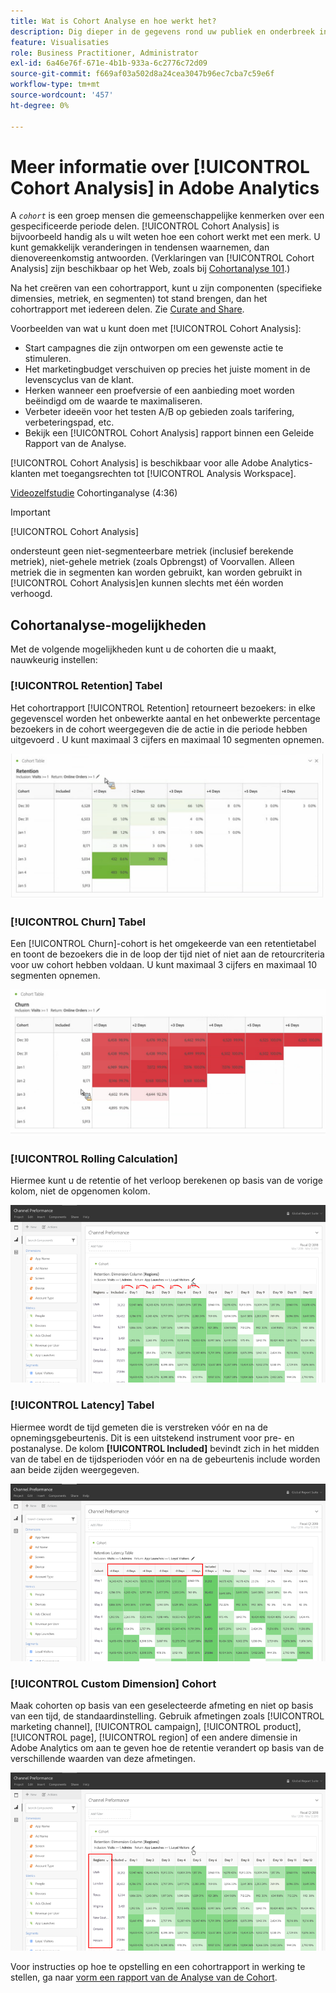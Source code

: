 ```yaml
---
title: Wat is Cohort Analyse en hoe werkt het?
description: Dig dieper in de gegevens rond uw publiek en onderbreek in verwante groepen met de Analyse van de Cohort. Meer informatie over cohortanalyse in Analysis Workspace.
feature: Visualisaties
role: Business Practitioner, Administrator
exl-id: 6a46e76f-671e-4b1b-933a-6c2776c72d09
source-git-commit: f669af03a502d8a24cea3047b96ec7cba7c59e6f
workflow-type: tm+mt
source-wordcount: '457'
ht-degree: 0%

---
```


# Meer informatie over [!UICONTROL Cohort Analysis] in Adobe Analytics

A *`cohort`* is een groep mensen die gemeenschappelijke kenmerken over een gespecificeerde periode delen. [!UICONTROL Cohort Analysis] is bijvoorbeeld handig als u wilt weten hoe een cohort werkt met een merk. U kunt gemakkelijk veranderingen in tendensen waarnemen, dan dienovereenkomstig antwoorden. (Verklaringen van [!UICONTROL Cohort Analysis] zijn beschikbaar op het Web, zoals bij [Cohortanalyse 101](https://en.wikipedia.org/wiki/Cohort_analysis).)

Na het creëren van een cohortrapport, kunt u zijn componenten (specifieke dimensies, metriek, en segmenten) tot stand brengen, dan het cohortrapport met iedereen delen. Zie [Curate and Share](/help/analyze/analysis-workspace/curate-share/curate.md).

Voorbeelden van wat u kunt doen met [!UICONTROL Cohort Analysis]:

* Start campagnes die zijn ontworpen om een gewenste actie te stimuleren.
* Het marketingbudget verschuiven op precies het juiste moment in de levenscyclus van de klant.
* Herken wanneer een proefversie of een aanbieding moet worden beëindigd om de waarde te maximaliseren.
* Verbeter ideeën voor het testen A/B op gebieden zoals tarifering, verbeteringspad, etc.
* Bekijk een [!UICONTROL Cohort Analysis] rapport binnen een Geleide Rapport van de Analyse.

[!UICONTROL Cohort Analysis] is beschikbaar voor alle Adobe Analytics-klanten met toegangsrechten tot  [!UICONTROL Analysis Workspace].

[Videozelfstudie](https://experienceleague.adobe.com/docs/analytics-learn/tutorials/analysis-workspace/cohort-analysis/cohort-analysis-workspace.html)  Cohortinganalyse (4:36)

>[!IMPORTANT]
>
>[!UICONTROL Cohort Analysis]
>
>ondersteunt geen niet-segmenteerbare metriek (inclusief berekende metriek), niet-gehele metriek (zoals Opbrengst) of Voorvallen. Alleen metriek die in segmenten kan worden gebruikt, kan worden gebruikt in
>[!UICONTROL Cohort Analysis]en kunnen slechts met één worden verhoogd.

## Cohortanalyse-mogelijkheden

Met de volgende mogelijkheden kunt u de cohorten die u maakt, nauwkeurig instellen:

### [!UICONTROL Retention] Tabel

Het cohortrapport [!UICONTROL Retention] retourneert bezoekers: in elke gegevenscel worden het onbewerkte aantal en het onbewerkte percentage bezoekers in de cohort weergegeven die de actie in die periode hebben uitgevoerd . U kunt maximaal 3 cijfers en maximaal 10 segmenten opnemen.

![](assets/retention-report.png)

### [!UICONTROL Churn] Tabel

Een [!UICONTROL Churn]-cohort is het omgekeerde van een retentietabel en toont de bezoekers die in de loop der tijd niet of niet aan de retourcriteria voor uw cohort hebben voldaan. U kunt maximaal 3 cijfers en maximaal 10 segmenten opnemen.

![](assets/churn-report.png)

### [!UICONTROL Rolling Calculation]

Hiermee kunt u de retentie of het verloop berekenen op basis van de vorige kolom, niet de opgenomen kolom.

![](assets/cohort-rolling-calculation.png)

### [!UICONTROL Latency] Tabel

Hiermee wordt de tijd gemeten die is verstreken vóór en na de opnemingsgebeurtenis. Dit is een uitstekend instrument voor pre- en postanalyse. De kolom **[!UICONTROL Included]** bevindt zich in het midden van de tabel en de tijdsperioden vóór en na de gebeurtenis include worden aan beide zijden weergegeven.

![](assets/cohort-latency.png)

### [!UICONTROL Custom Dimension] Cohort

Maak cohorten op basis van een geselecteerde afmeting en niet op basis van een tijd, de standaardinstelling. Gebruik afmetingen zoals [!UICONTROL marketing channel], [!UICONTROL campaign], [!UICONTROL product], [!UICONTROL page], [!UICONTROL region] of een andere dimensie in Adobe Analytics om aan te geven hoe de retentie verandert op basis van de verschillende waarden van deze afmetingen.

![](assets/cohort-customizable-cohort-row.png)

Voor instructies op hoe te opstelling en een cohortrapport in werking te stellen, ga naar [vorm een rapport van de Analyse van de Cohort](/help/analyze/analysis-workspace/visualizations/cohort-table/t-cohort.md).
